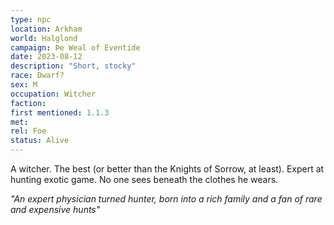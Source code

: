 ```yaml
---
type: npc
location: Arkham
world: Halglond
campaign: Þe Weal of Eventide 
date: 2023-08-12
description: "Short, stocky"
race: Dwarf?
sex: M
occupation: Witcher
faction:
first mentioned: 1.1.3
met:
rel: Foe
status: Alive
---
```

A witcher.
The best (or better than the Knights of Sorrow, at least).
Expert at hunting exotic game.
No one sees beneath the clothes he wears.

*"An expert physician turned hunter, born into a rich family and a fan of rare and expensive hunts"* 